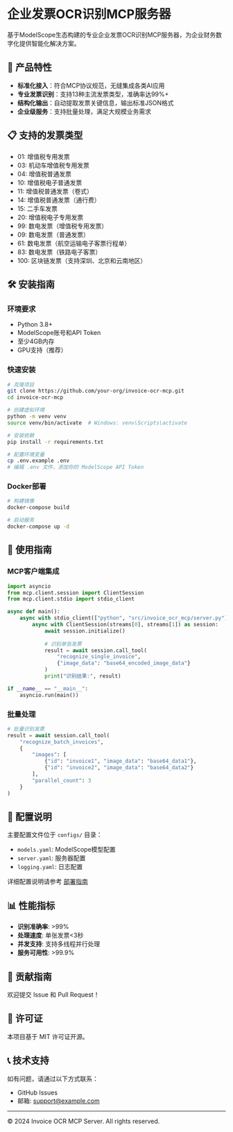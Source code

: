 # 企业发票OCR识别MCP服务器

基于ModelScope生态构建的专业企业发票OCR识别MCP服务器，为企业财务数字化提供智能化解决方案。

## 🚀 产品特性

- **标准化接入**：符合MCP协议规范，无缝集成各类AI应用
- **专业发票识别**：支持13种主流发票类型，准确率达99%+
- **结构化输出**：自动提取发票关键信息，输出标准JSON格式
- **企业级服务**：支持批量处理，满足大规模业务需求

## 📋 支持的发票类型

- 01: 增值税专用发票
- 03: 机动车增值税专用发票
- 04: 增值税普通发票
- 10: 增值税电子普通发票
- 11: 增值税普通发票（卷式）
- 14: 增值税普通发票（通行费）
- 15: 二手车发票
- 20: 增值税电子专用发票
- 99: 数电发票（增值税专用发票）
- 09: 数电发票（普通发票）
- 61: 数电发票（航空运输电子客票行程单）
- 83: 数电发票（铁路电子客票）
- 100: 区块链发票（支持深圳、北京和云南地区）

## 🛠️ 安装指南

### 环境要求

- Python 3.8+
- ModelScope账号和API Token
- 至少4GB内存
- GPU支持（推荐）

### 快速安装

```bash
# 克隆项目
git clone https://github.com/your-org/invoice-ocr-mcp.git
cd invoice-ocr-mcp

# 创建虚拟环境
python -m venv venv
source venv/bin/activate  # Windows: venv\Scripts\activate

# 安装依赖
pip install -r requirements.txt

# 配置环境变量
cp .env.example .env
# 编辑 .env 文件，添加你的 ModelScope API Token
```

### Docker部署

```bash
# 构建镜像
docker-compose build

# 启动服务
docker-compose up -d
```

## 📖 使用指南

### MCP客户端集成

```python
import asyncio
from mcp.client.session import ClientSession
from mcp.client.stdio import stdio_client

async def main():
    async with stdio_client(["python", "src/invoice_ocr_mcp/server.py"]) as streams:
        async with ClientSession(streams[0], streams[1]) as session:
            await session.initialize()
            
            # 识别单张发票
            result = await session.call_tool(
                "recognize_single_invoice",
                {"image_data": "base64_encoded_image_data"}
            )
            print("识别结果:", result)

if __name__ == "__main__":
    asyncio.run(main())
```

### 批量处理

```python
# 批量识别发票
result = await session.call_tool(
    "recognize_batch_invoices",
    {
        "images": [
            {"id": "invoice1", "image_data": "base64_data1"},
            {"id": "invoice2", "image_data": "base64_data2"}
        ],
        "parallel_count": 3
    }
)
```

## 🔧 配置说明

主要配置文件位于 `configs/` 目录：

- `models.yaml`: ModelScope模型配置
- `server.yaml`: 服务器配置
- `logging.yaml`: 日志配置

详细配置说明请参考 [部署指南](docs/deployment.md)

## 📊 性能指标

- **识别准确率**: >99%
- **处理速度**: 单张发票<3秒
- **并发支持**: 支持多线程并行处理
- **服务可用性**: >99.9%

## 🤝 贡献指南

欢迎提交 Issue 和 Pull Request！

## 📄 许可证

本项目基于 MIT 许可证开源。

## 📞 技术支持

如有问题，请通过以下方式联系：

- GitHub Issues
- 邮箱: support@example.com

---

© 2024 Invoice OCR MCP Server. All rights reserved. 
